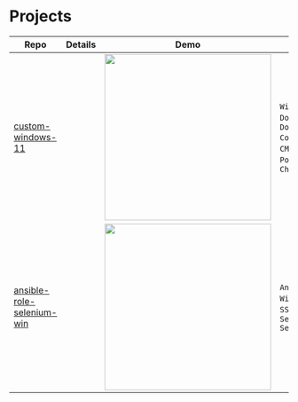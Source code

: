 # Projects

| Repo                                                                               | Details | Demo                                                                                               | Tech                                                                        |
| ---------------------------------------------------------------------------------- | ------- | -------------------------------------------------------------------------------------------------- | --------------------------------------------------------------------------- |
| [custom-windows-11](https://github.com/prmiguel/custom-windows-11)                 |         | <img src="https://prmiguel.github.io/media/2f08541a-966c-4111-af67-3cfcfdb86b37.gif" width="300"/> | `Windows 11`, `Docker`, `Docker Compose`, `CMD`, `PowerShell`, `Chocolatey` |
| [ansible-role-selenium-win](https://github.com/prmiguel/ansible-role-selenium-win) |         | <img src="https://prmiguel.github.io/media/81a5c898-28fa-4ebc-ae51-fce1a4f11298.gif" width="300"/> | `Ansible`, `Windows 11`, `SSH`, `Selenium Server`                           |
